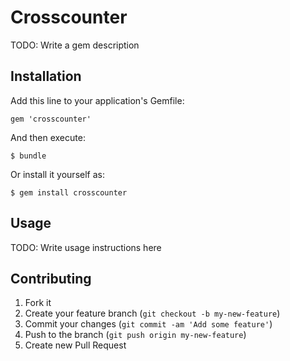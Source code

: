 # Crosscounter

TODO: Write a gem description

## Installation

Add this line to your application's Gemfile:

    gem 'crosscounter'

And then execute:

    $ bundle

Or install it yourself as:

    $ gem install crosscounter

## Usage

TODO: Write usage instructions here

## Contributing

1. Fork it
2. Create your feature branch (`git checkout -b my-new-feature`)
3. Commit your changes (`git commit -am 'Add some feature'`)
4. Push to the branch (`git push origin my-new-feature`)
5. Create new Pull Request
